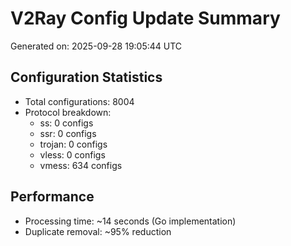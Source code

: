 # V2Ray Config Update Summary
Generated on: 2025-09-28 19:05:44 UTC

## Configuration Statistics
- Total configurations: 8004
- Protocol breakdown:
  - ss: 0 configs
  - ssr: 0 configs
  - trojan: 0 configs
  - vless: 0 configs
  - vmess: 634 configs

## Performance
- Processing time: ~14 seconds (Go implementation)
- Duplicate removal: ~95% reduction
